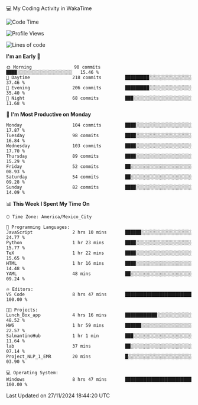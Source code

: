 💻 My Coding Activity in WakaTime
<!--START_SECTION:waka-->
![Code Time](http://img.shields.io/badge/Code%20Time-121%20hrs%2045%20mins-blue)

![Profile Views](http://img.shields.io/badge/Profile%20Views-3-blue)

![Lines of code](https://img.shields.io/badge/From%20Hello%20World%20I%27ve%20Written-1.8%20million%20lines%20of%20code-blue)

**I'm an Early 🐤** 

```text
🌞 Morning                90 commits          ████░░░░░░░░░░░░░░░░░░░░░   15.46 % 
🌆 Daytime                218 commits         █████████░░░░░░░░░░░░░░░░   37.46 % 
🌃 Evening                206 commits         █████████░░░░░░░░░░░░░░░░   35.40 % 
🌙 Night                  68 commits          ███░░░░░░░░░░░░░░░░░░░░░░   11.68 % 
```
📅 **I'm Most Productive on Monday** 

```text
Monday                   104 commits         ████░░░░░░░░░░░░░░░░░░░░░   17.87 % 
Tuesday                  98 commits          ████░░░░░░░░░░░░░░░░░░░░░   16.84 % 
Wednesday                103 commits         ████░░░░░░░░░░░░░░░░░░░░░   17.70 % 
Thursday                 89 commits          ████░░░░░░░░░░░░░░░░░░░░░   15.29 % 
Friday                   52 commits          ██░░░░░░░░░░░░░░░░░░░░░░░   08.93 % 
Saturday                 54 commits          ██░░░░░░░░░░░░░░░░░░░░░░░   09.28 % 
Sunday                   82 commits          ████░░░░░░░░░░░░░░░░░░░░░   14.09 % 
```


📊 **This Week I Spent My Time On** 

```text
🕑︎ Time Zone: America/Mexico_City

💬 Programming Languages: 
JavaScript               2 hrs 10 mins       ██████░░░░░░░░░░░░░░░░░░░   24.77 % 
Python                   1 hr 23 mins        ████░░░░░░░░░░░░░░░░░░░░░   15.77 % 
TeX                      1 hr 22 mins        ████░░░░░░░░░░░░░░░░░░░░░   15.65 % 
HTML                     1 hr 16 mins        ████░░░░░░░░░░░░░░░░░░░░░   14.48 % 
YAML                     48 mins             ██░░░░░░░░░░░░░░░░░░░░░░░   09.24 % 

🔥 Editors: 
VS Code                  8 hrs 47 mins       █████████████████████████   100.00 % 

🐱‍💻 Projects: 
Lunch_Box_app            4 hrs 16 mins       ████████████░░░░░░░░░░░░░   48.52 % 
HW6                      1 hr 59 mins        ██████░░░░░░░░░░░░░░░░░░░   22.57 % 
SalmantinoHub            1 hr 1 min          ███░░░░░░░░░░░░░░░░░░░░░░   11.64 % 
lab                      37 mins             ██░░░░░░░░░░░░░░░░░░░░░░░   07.14 % 
Project_NLP_1_EMR        20 mins             █░░░░░░░░░░░░░░░░░░░░░░░░   03.90 % 

💻 Operating System: 
Windows                  8 hrs 47 mins       █████████████████████████   100.00 % 
```


 Last Updated on 27/11/2024 18:44:20 UTC
<!--END_SECTION:waka-->
